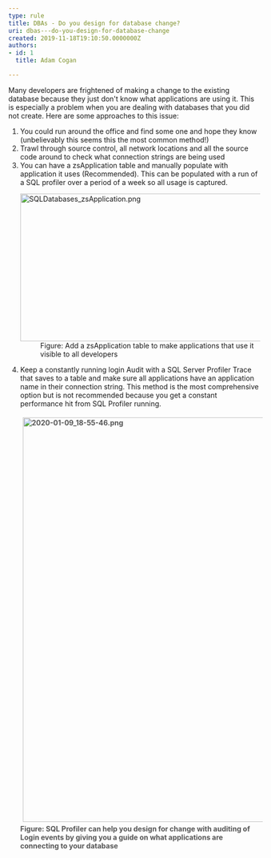 ```yaml
---
type: rule
title: ​DBAs - Do you design for database change?
uri: dbas---do-you-design-for-database-change
created: 2019-11-18T19:10:50.0000000Z
authors:
- id: 1
  title: Adam Cogan

---
```




<span class='intro'> <p>​​Many developers are frightened of making a change to the existing database because they just don't know what applications are using it. This is especially a problem when you are dealing with&#160;databases that you did not create. Here are some approaches to this issue&#58;<br></p> </span>

<ol><li>You could run around the office and find some one and hope they know (unbelievably this seems this the most common method!)</li><li>Trawl through source control, all network locations and all the source code around to check what connection strings are being used</li><li>You can have a zsApplication table and manually populate with application it uses (Recommended). This can be populated with a run of a SQL profiler over a period of a week so all usage is captured. 
      <dl class="image"><dt><img src="./SQLDatabases_zsApplication.png" alt="SQLDatabases_zsApplication.png" style="width&#58;750px;height&#58;295px;" /></dt><dd>Figure​&#58;&#160;Add a zsApplication table to make applications that use it visible to all developers</dd></dl></li><li>Keep a constantly running login Audit with a SQL Server Profiler Trace that saves to a table​&#160;and make sure all applications have an application name in their connection string. This method is the most comprehensive option but is not recommended because you get a constant performance hit from SQL Profiler running.<br>
   <dl class="image"><dt><span style="color&#58;#555555;font-weight&#58;bold;"><img src="/SiteAssets/design-for-database-change/2020-01-09_18-55-46.png" alt="2020-01-09_18-55-46.png" style="margin&#58;5px;width&#58;808px;" /><br></span></dt><dt><span style="color&#58;#555555;font-weight&#58;bold;">Figure&#58;&#160;SQL Profiler can help you design for change with auditing of Login events by giving you a guide on what applications are connecting to your database</span><br></dt></dl></li></ol>


